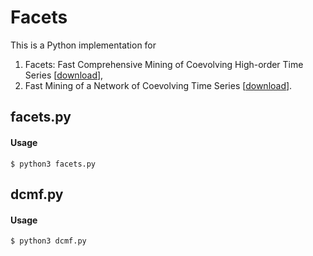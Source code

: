 # Facets

This is a Python implementation for
1. Facets: Fast Comprehensive Mining of Coevolving High-order Time Series
\[[download](http://ycai.ws.gc.cuny.edu/files/2015/07/Facets_KDD15.pdf)\],
2. Fast Mining of a Network of Coevolving Time Series
\[[download](http://ycai.ws.gc.cuny.edu/files/2015/03/NoT_sdm15.pdf)\].

## facets.py

#### Usage

`$ python3 facets.py`

## dcmf.py
#### Usage
`$ python3 dcmf.py`

